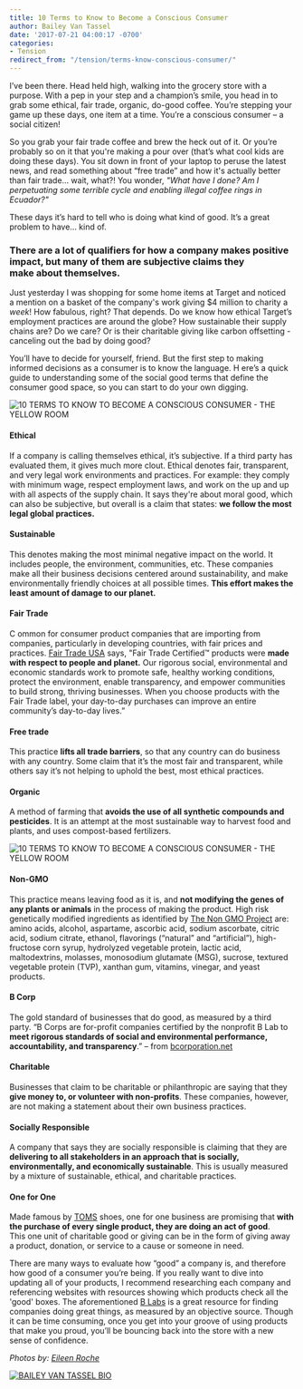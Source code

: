```yaml
---
title: 10 Terms to Know to Become a Conscious Consumer
author: Bailey Van Tassel
date: '2017-07-21 04:00:17 -0700'
categories:
- Tension
redirect_from: "/tension/terms-know-conscious-consumer/"
---
```


I’ve been there. Head held high, walking into the grocery store with a purpose. With a pep in your step and a champion’s smile, you head in to grab some ethical, fair trade, organic, do-good coffee. You’re stepping your game up these days, one item at a time. You’re a conscious consumer – a social citizen!

So you grab your fair trade coffee and brew the heck out of it. Or you’re probably so on it that you're making a pour over (that’s what cool kids are doing these days). You sit down in front of your laptop to peruse the latest news, and read something about “free trade” and how it's actually better than fair trade… wait, what?! You wonder, _"What have I done? Am I perpetuating some terrible cycle and enabling illegal coffee rings in Ecuador?"_

These days it’s hard to tell who is doing what kind of good. It’s a great problem to have… kind of.

### **There are a lot of qualifiers for how a company makes positive impact, but many of them are subjective claims they make about themselves.**

Just yesterday I was shopping for some home items at Target and noticed a mention on a basket of the company's work giving $4 million to charity a _week_! How fabulous, right? That depends. Do we know how ethical Target’s employment practices are around the globe? How sustainable their supply chains are? Do we care? Or is their charitable giving like carbon offsetting - canceling out the bad by doing good?

You’ll have to decide for yourself, friend. But the first step to making informed decisions as a consumer is to know the language. H ere’s a quick guide to understanding some of the social good terms that define the consumer good space, so you can start to do your own digging.

![10 TERMS TO KNOW TO BECOME A CONSCIOUS CONSUMER - THE YELLOW ROOM](https://yellow-blog-images.imgix.net/2017/07/040917_American-Weekend_Eileen-Roche_1869.jpg)

#### **Ethical**

If a company is calling themselves ethical, it’s subjective. If a third party has evaluated them, it gives much more clout. Ethical denotes fair, transparent, and very legal work environments and practices. For example: they comply with minimum wage, respect employment laws, and work on the up and up with all aspects of the supply chain. It says they're about moral good, which can also be subjective, but overall is a claim that states: **we follow the most legal global practices.**

#### **Sustainable**

This denotes making the most minimal negative impact on the world. It includes people, the environment, communities, etc. These companies make all their business decisions centered around sustainability, and make environmentally friendly choices at all possible times. **This effort makes the least amount of damage to our planet.**

#### **Fair Trade**

C ommon for consumer product companies that are importing from companies, particularly in developing countries, with fair prices and practices. [Fair Trade USA](http://fairtradeusa.org/) says, "Fair Trade Certified™ products were **made with respect to people and planet.** Our rigorous social, environmental and economic standards work to promote safe, healthy working conditions, protect the environment, enable transparency, and empower communities to build strong, thriving businesses. When you choose products with the Fair Trade label, your day-to-day purchases can improve an entire community’s day-to-day lives.”

#### **Free trade**

This practice **lifts all trade barriers**, so that any country can do business with any country. Some claim that it’s the most fair and transparent, while others say it’s not helping to uphold the best, most ethical practices.

#### **Organic**

A method of farming that **avoids the use of all synthetic compounds and pesticides**. It is an attempt at the most sustainable way to harvest food and plants, and uses compost-based fertilizers.

![10 TERMS TO KNOW TO BECOME A CONSCIOUS CONSUMER - THE YELLOW ROOM](https://yellow-blog-images.imgix.net/2017/07/040917_American-Weekend_Eileen-Roche_1863.jpg)

#### **Non-GMO**

This practice means leaving food as it is, and **not modifying the genes of any plants or animals** in the process of making the product. High risk genetically modified ingredients as identified by [The Non GMO Project](https://www.nongmoproject.org/) are: amino acids, alcohol, aspartame, ascorbic acid, sodium ascorbate, citric acid, sodium citrate, ethanol, flavorings (“natural” and “artificial”), high-fructose corn syrup, hydrolyzed vegetable protein, lactic acid, maltodextrins, molasses, monosodium glutamate (MSG), sucrose, textured vegetable protein (TVP), xanthan gum, vitamins, vinegar, and yeast products.

#### **B Corp**

The gold standard of businesses that do good, as measured by a third party. “B Corps are for-profit companies certified by the nonprofit B Lab to **meet rigorous standards of social and environmental performance, accountability, and transparency**.” – from [bcorporation.net](http://www.bcorporation.net/)

#### **Charitable**

Businesses that claim to be charitable or philanthropic are saying that they **give money to, or volunteer with non-profits**. These companies, however, are not making a statement about their own business practices.

#### **Socially Responsible**

A company that says they are socially responsible is claiming that they are **delivering to all stakeholders in an approach that is socially, environmentally, and economically sustainable**. This is usually measured by a mixture of sustainable, ethical, and charitable practices.

#### **One for One**

Made famous by [TOMS](http://www.toms.com/) shoes, one for one business are promising that **with the purchase of every single product, they are doing an act of good**. This one unit of charitable good or giving can be in the form of giving away a product, donation, or service to a cause or someone in need.

There are many ways to evaluate how “good” a company is, and therefore how good of a consumer you’re being. If you really want to dive into updating all of your products, I recommend researching each company and referencing websites with resources showing which products check all the 'good' boxes. The aforementioned [B Labs](https://www.bcorporation.net/what-are-b-corps/about-b-lab) is a great resource for finding companies doing great things, as measured by an objective source. Though it can be time consuming, once you get into your groove of using products that make you proud, you’ll be bouncing back into the store with a new sense of confidence.

_Photos by: [Eileen Roche](http://eileen-roche.com/)_

[![BAILEY VAN TASSEL BIO](https://yellow-blog-images.imgix.net/2017/04/BAILEY-VAN-TASSEL-BIO-new.jpg)](http://www.abelimpact.com/about/)
